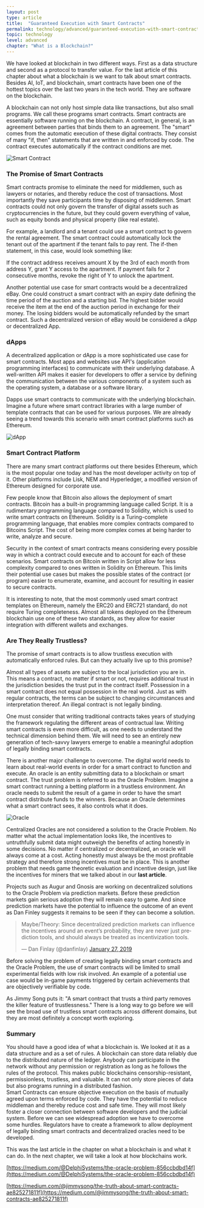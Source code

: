 ```yaml
---
layout: post
type: article
title:  "Guaranteed Execution with Smart Contracts"
permalink: technology/advanced/guaranteed-execution-with-smart-contracts/
topic: technology
level: advanced
chapter: "What is a Blockchain?"
---
```


We have looked at blockchain in two different ways. First as a data structure and second as a protocol to transfer value. For the last article of this chapter about what a blockchain is we want to talk about smart contracts. Besides AI, IoT, and blockchain, smart contracts have been one of the hottest topics over the last two years in the tech world. They are software on the blockchain.

A blockchain can not only host simple data like transactions, but also small programs. We call these programs smart contracts. Smart contracts are essentially software running on the blockchain. A contract, in general, is an agreement between parties that binds them to an agreement. The "smart" comes from the automatic execution of these digital contracts. They consist of many "if, then" statements that are written in and enforced by code. The contract executes automatically if the contract conditions are met.

![Smart Contract](/assets/post_files/technology/advanced/guaranteed-execution-with-smart-contracts/smart_contract.jpg)

### The Promise of Smart Contracts

Smart contracts promise to eliminate the need for middlemen, such as lawyers or notaries, and thereby reduce the cost of transactions. Most importantly they save participants time by disposing of middlemen. Smart contracts could not only govern the transfer of digital assets such as cryptocurrencies in the future, but they could govern everything of value, such as equity bonds and physical property (like real estate).

For example, a landlord and a tenant could use a smart contract to govern the rental agreement. The smart contract could automatically lock the tenant out of the apartment if the tenant fails to pay rent. The if-then statement, in this case, would look something like:

If the contract address receives amount X by the 3rd of each month from address Y, grant Y access to the apartment. If payment fails for 2 consecutive months, revoke the right of Y to unlock the apartment.

Another potential use case for smart contracts would be a decentralized eBay. One could construct a smart contract with an expiry date defining the time period of the auction and a starting bid. The highest bidder would receive the item at the end of the auction period in exchange for their money. The losing bidders would be automatically refunded by the smart contract. Such a decentralized version of eBay would be considered a dApp or decentralized App.

### dApps

A decentralized application or dApp is a more sophisticated use case for smart contracts. Most apps and websites use API's (application programming interfaces) to communicate with their underlying database. A well-written API makes it easier for developers to offer a service by defining the communication between the various components of a system such as the operating system, a database or a software library.

Dapps use smart contracts to communicate with the underlying blockchain. Imagine a future where smart contract libraries with a large number of template contracts that can be used for various purposes. We are already seeing a trend towards this scenario with smart contract platforms such as Ethereum.

![dApp](/assets/post_files/technology/advanced/guaranteed-execution-with-smart-contracts/dapp.jpg)

### Smart Contract Platform

There are many smart contract platforms out there besides Ethereum, which is the most popular one today and has the most developer activity on top of it. Other platforms include Lisk, NEM and Hyperledger, a modified version of Ethereum designed for corporate use.

Few people know that Bitcoin also allows the deployment of smart contracts. Bitcoin has a built-in programming language called Script. It is a rudimentary programming language compared to Solidity, which is used to write smart contracts on Ethereum. Solidity is a Turing-complete programming language, that enables more complex contracts compared to Bitcoins Script. The cost of being more complex comes at being harder to write, analyze and secure.

Security in the context of smart contracts means considering every possible way in which a contract could execute and to account for each of these scenarios. Smart contracts on Bitcoin written in Script allow for less complexity compared to ones written in Solidity on Ethereum. This limits their potential use cases but makes the possible states of the contract (or program) easier to enumerate, examine, and account for resulting in easier to secure contracts.

It is interesting to note, that the most commonly used smart contract templates on Ethereum, namely the ERC20 and ERC721 standard, do not require Turing completeness. Almost all tokens deployed on the Ethereum blockchain use one of these two standards, as they allow for easier integration with different wallets and exchanges.

### Are They Really Trustless?

The promise of smart contracts is to allow trustless execution with automatically enforced rules. But can they actually live up to this promise?

Almost all types of assets are subject to the local jurisdiction you are in. This means a contract, no matter if smart or not, requires additional trust in the jurisdiction besides the trust put in the contract itself. Possession in a smart contract does not equal possession in the real world. Just as with regular contracts, the terms can be subject to changing circumstances and interpretation thereof. An illegal contract is not legally binding.

One must consider that writing traditional contracts takes years of studying the framework regulating the different areas of contractual law. Writing smart contracts is even more difficult, as one needs to understand the technical dimension behind them. We will need to see an entirely new generation of tech-savvy lawyers emerge to enable a meaningful adoption of legally binding smart contracts.

There is another major challenge to overcome. The digital world needs to learn about real-world events in order for a smart contract to function and execute. An oracle is an entity submitting data to a blockchain or smart contract. The trust problem is referred to as the Oracle Problem. Imagine a smart contract running a betting platform in a trustless environment. An oracle needs to submit the result of a game in order to have the smart contract distribute funds to the winners. Because an Oracle determines what a smart contract sees, it also controls what it does.

![Oracle](/assets/post_files/technology/advanced/guaranteed-execution-with-smart-contracts/oracle.jpg)

Centralized Oracles are not considered a solution to the Oracle Problem. No matter what the actual implementation looks like, the incentives to untruthfully submit data might outweigh the benefits of acting honestly in some decisions. No matter if centralized or decentralized, an oracle will always come at a cost. Acting honestly must always be the most profitable strategy and therefore strong incentives must be in place. This is another problem that needs game theoretic evaluation and incentive design, just like the incentives for miners that we talked about in our **last article**.

Projects such as Augur and Gnosis are working on decentralized solutions to the Oracle Problem via prediction markets. Before these prediction markets gain serious adoption they will remain easy to game. And since prediction markets have the potential to influence the outcome of an event as Dan Finley suggests it remains to be seen if they can become a solution.


<blockquote class="twitter-tweet"><p lang="en" dir="ltr">Maybe/Theory: Since decentralized prediction markets can influence the incentives around an event’s probability, they are never just prediction tools, and should always be treated as incentivization tools.</p>&mdash; Dan Finlay (@danfinlay) <a href="https://twitter.com/danfinlay/status/1089550845698396167?ref_src=twsrc%5Etfw">January 27, 2019</a></blockquote> <script async src="https://platform.twitter.com/widgets.js" charset="utf-8"></script>


Before solving the problem of creating legally binding smart contracts and the Oracle Problem, the use of smart contracts will be limited to small experimental fields with low risk involved. An example of a potential use case would be in-game payments triggered by certain achievements that are objectively verifiable by code.

As Jimmy Song puts it: "A smart contract that trusts a third party removes the killer feature of trustlessness." There is a long way to go before we will see the broad use of trustless smart contracts across different domains, but they are most definitely a concept worth exploring.

### Summary

You should have a good idea of what a blockchain is. We looked at it as a data structure and as a set of rules. A blockchain can store data reliably due to the distributed nature of the ledger. Anybody can participate in the network without any permission or registration as long as he follows the rules of the protocol. This makes public blockchains censorship-resistant, permissionless, trustless, and valuable. It can not only store pieces of data but also programs running in a distributed fashion.  
Smart Contracts can ensure objective execution on the basis of mutually agreed upon terms enforced by code. They have the potential to reduce middleman and thereby reduce cost and safe time. They will most likely foster a closer connection between software developers and the judicial system. Before we can see widespread adoption we have to overcome some hurdles. Regulators have to create a framework to allow deployment of legally binding smart contracts and decentralized oracles need to be developed.

This was the last article in the chapter on what a blockchain is and what it can do. In the next chapter, we will take a look at how blockchains work.


[https://medium.com/@DelphiSystems/the-oracle-problem-856ccbdbd14f](https://medium.com/@DelphiSystems/the-oracle-problem-856ccbdbd14f)

[https://medium.com/@jimmysong/the-truth-about-smart-contracts-ae825271811f](https://medium.com/@jimmysong/the-truth-about-smart-contracts-ae825271811f)

